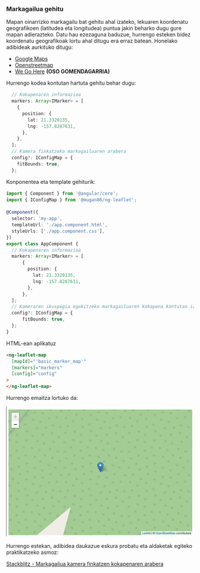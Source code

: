 ### Markagailua gehitu

Mapan oinarrizko markagailu bat gehitu ahal izateko, lekuaren koordenatu geografikoen (latitudea eta longitudea) puntua jakin beharko dugu gure mapan adierazteko. Datu hau ezezaguna baduzue, hurrengo esteken bidez koordenatu geografikoak lortu ahal ditugu era erraz batean. Honelako adibideak aurkituko ditugu:
* [Google Maps](https://www.google.es/maps)
* [Openstreetmap](https://www.openstreetmap.org/)
* [We Go Here](https://wego.here.com/) **(OSO GOMENDAGARRIA)**

Hurrengo kodea kontutan hartuta gehitu behar dugu:

```typescript
  // Kokapenaren informazioa
  markers: Array<IMarker> = [
    {
      position: {
        lat: 21.3320135,
        lng: -157.8287631,
      },
    },
  ];
  // Kamera finkatzeko markagailuaren arabera
  config?: IConfigMap = {
    fitBounds: true,
  };
```

Konponentea eta template gehiturik:

```typescript
import { Component } from '@angular/core';
import { IConfigMap } from '@mugan86/ng-leaflet';

@Component({
  selector: 'my-app',
  templateUrl: './app.component.html',
  styleUrls: ['./app.component.css'],
})
export class AppComponent {
  // Kokapenaren informazioa
  markers: Array<IMarker> = [
      {
        position: {
          lat: 21.3320135,
          lng: -157.8287631,
        },
      },
  ];
  // Kameraren ikuspegia egokitzeko markagailuaren kokapena kontutan izanda
  config?: IConfigMap = {
      fitBounds: true,
  };
}

```

HTML-ean aplikatuz

```html
<ng-leaflet-map
  [mapId]="'basic_marker_map'"
  [markers]="markers"
  [config]="config"
>
</ng-leaflet-map>
```

Hurrengo emaitza lortuko da:

![Markagailua kamera egokitzapenarekin fitBounds bidez](./../../.gitbook/assets/05-one-marker-basic-fitbounds.png)

Hurrengo estekan, adibidea daukazue eskura probatu eta aldaketak egiteko praktikatzeko asmoz:

[Stackblitz - Markagailua kamera finkatzen kokapenaren arabera](https://stackblitz.com/edit/angular-leaflet-map-with-marker?embed=1&file=src/app/app.component.html&theme=dark)
